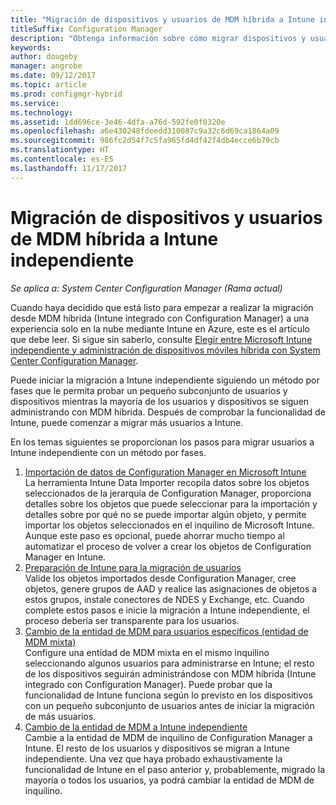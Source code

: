 ```yaml
---
title: "Migración de dispositivos y usuarios de MDM híbrida a Intune independiente"
titleSuffix: Configuration Manager
description: "Obtenga información sobre cómo migrar dispositivos y usuarios de MDM híbrida a Intune en Azure."
keywords: 
author: dougeby
manager: angrobe
ms.date: 09/12/2017
ms.topic: article
ms.prod: configmgr-hybrid
ms.service: 
ms.technology: 
ms.assetid: 1dd696ce-3e46-4dfa-a76d-592fe0f0320e
ms.openlocfilehash: a6e430248fdeedd310087c9a32c6d69ca1864a09
ms.sourcegitcommit: 986fc2d54f7c5fa965fd4df42f4db4ecce6b79cb
ms.translationtype: HT
ms.contentlocale: es-ES
ms.lasthandoff: 11/17/2017
---
```

# <a name="migrate-hybrid-mdm-users-and-devices-to-intune-standalone"></a>Migración de dispositivos y usuarios de MDM híbrida a Intune independiente

*Se aplica a: System Center Configuration Manager (Rama actual)*    

Cuando haya decidido que está listo para empezar a realizar la migración desde MDM híbrida (Intune integrado con Configuration Manager) a una experiencia solo en la nube mediante Intune en Azure, este es el artículo que debe leer. Si sigue sin saberlo, consulte [Elegir entre Microsoft Intune independiente y administración de dispositivos móviles híbrida con System Center Configuration Manager](https://docs.microsoft.com/sccm/mdm/understand/choose-between-standalone-intune-and-hybrid-mobile-device-management). 

Puede iniciar la migración a Intune independiente siguiendo un método por fases que le permita probar un pequeño subconjunto de usuarios y dispositivos mientras la mayoría de los usuarios y dispositivos se siguen administrando con MDM híbrida. Después de comprobar la funcionalidad de Intune, puede comenzar a migrar más usuarios a Intune.    

En los temas siguientes se proporcionan los pasos para migrar usuarios a Intune independiente con un método por fases.    
  
1.  [Importación de datos de Configuration Manager en Microsoft Intune](migrate-import-data.md)   
    La herramienta Intune Data Importer recopila datos sobre los objetos seleccionados de la jerarquía de Configuration Manager, proporciona detalles sobre los objetos que puede seleccionar para la importación y detalles sobre por qué no se puede importar algún objeto, y permite importar los objetos seleccionados en el inquilino de Microsoft Intune. Aunque este paso es opcional, puede ahorrar mucho tiempo al automatizar el proceso de volver a crear los objetos de Configuration Manager en Intune. 
2.  [Preparación de Intune para la migración de usuarios](migrate-prepare-intune.md)    
    Valide los objetos importados desde Configuration Manager, cree objetos, genere grupos de AAD y realice las asignaciones de objetos a estos grupos, instale conectores de NDES y Exchange, etc. Cuando complete estos pasos e inicie la migración a Intune independiente, el proceso debería ser transparente para los usuarios.  
3.  [Cambio de la entidad de MDM para usuarios específicos (entidad de MDM mixta)](migrate-mixed-authority.md)    
    Configure una entidad de MDM mixta en el mismo inquilino seleccionando algunos usuarios para administrarse en Intune; el resto de los dispositivos seguirán administrándose con MDM híbrida (Intune integrado con Configuration Manager). Puede probar que la funcionalidad de Intune funciona según lo previsto en los dispositivos con un pequeño subconjunto de usuarios antes de iniciar la migración de más usuarios. 
4.  [Cambio de la entidad de MDM a Intune independiente](change-mdm-authority.md)     
    Cambie a la entidad de MDM de inquilino de Configuration Manager a Intune. El resto de los usuarios y dispositivos se migran a Intune independiente. Una vez que haya probado exhaustivamente la funcionalidad de Intune en el paso anterior y, probablemente, migrado la mayoría o todos los usuarios, ya podrá cambiar la entidad de MDM de inquilino.

<!--
The following provides a typical workflow for migrating users from hybrid MDM to Intune standalone:
1.  Admin runs the Microsoft Intune Data Importer Tool, selecting which objects and assignments to import. Selected objects are imported into Intune standalone.
    1. Some objects cannot be imported because they contain settings the tool does not understand or setting that are not available in Intune standalone.
    2. Assignments are migrated. However, only if the collection an object was targeted to is based on a single Active Directory (AD) security group and the same group exists in Azure Active Directory (AAD).
    > [!Note]    
    > If you want, you can skip this step and create the objects that you want directly in Intune in the Azure portal without running the Intune Data Importer Tool. 
2.  Admin logs into the Intune on Azure portal
    1. Creates any additional objects required for their organization that were not imported by the Microsoft Intune Data Importer tool.
    2. Creates any required AAD groups and makes any additional assignments for each object to AAD groups.
    3. Installs the NDES connector on an on-premises server if using SCEP or PFX certificate deployment.
    4. Installs the Exchange connector on an on-premises server if using conditional access. 
3.  Admin ensures that all existing Intune users in their organization have an Intune license assigned to them using AAD or the Office administrator portal.
4.  Admin selects some test users to migrate to Intune standalone and removes them from the collection associated with the Intune subscription in Configuration Manager.
5.  Once removed from the collection, the user and all devices are managed by Intune in the Azure portal. Remaining users and devices continue to be managed by hybrid mobile device management in Configuration Manager. 
6.  Admin validates that things are working as expected on the device and moves more users to Intune standalone by removing them from the collection associated with the Intune subscription in Configuration Manager.
7.  Once the admin is comfortable with the functionality in Intune standalone, they can move the rest of their users and devices by switching their MDM authority to Intune standalone. This can be done by removing the Intune subscription from SCCM and choosing to change the MDM authority. Tenant level policies will be automatically migrated to Intune standalone, all objects and assignments in Intune standalone will remain, and devices will not be required to re-enroll.
-->